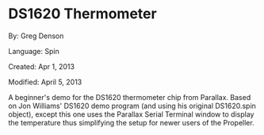 # DS1620 Thermometer

By: Greg Denson

Language: Spin

Created: Apr 1, 2013

Modified: April 5, 2013

A beginner's demo for the DS1620 thermometer chip from Parallax. Based on Jon Williams' DS1620 demo program (and using his original DS1620.spin object), except this one uses the Parallax Serial Terminal window to display the temperature thus simplifying the setup for newer users of the Propeller.
